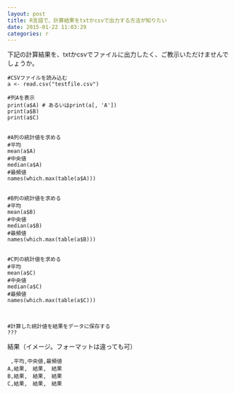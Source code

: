 ```yaml
---
layout: post
title: R言語で、計算結果をtxtかcsvで出力する方法が知りたい
date: 2015-01-22 11:03:29
categories: r
---
```

<!-- {% raw %} -->
<p>下記の計算結果を、txtかcsvでファイルに出力したく、ご教示いただけませんでしょうか。</p>

<pre><code>#CSVファイルを読み込む
a &lt;- read.csv("testfile.csv")

#列Aを表示
print(a$A) # あるいはprint(a[, 'A'])
print(a$B)
print(a$C)


#A列の統計値を求める
#平均
mean(a$A)
#中央値
median(a$A)
#最頻値
names(which.max(table(a$A)))


#B列の統計値を求める
#平均
mean(a$B)
#中央値
median(a$B)
#最頻値
names(which.max(table(a$B)))


#C列の統計値を求める
#平均
mean(a$C)
#中央値
median(a$C)
#最頻値
names(which.max(table(a$C)))



#計算した統計値を結果をデータに保存する
???
</code></pre>

<p>結果（イメージ。フォーマットは違っても可）</p>

<pre><code> ,平均,中央値,最頻値
A,結果,　結果,　結果
B,結果,　結果,　結果
C,結果,　結果,　結果
</code></pre>
<!-- {% endraw %} -->
